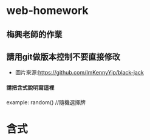 # web-homework
## 梅興老師的作業
## 請用git做版本控制不要直接修改
-  圖片來源:https://github.com/ImKennyYip/black-jack
#### 請把含式說明寫這裡
example:
random() //隨機選擇牌
# 含式